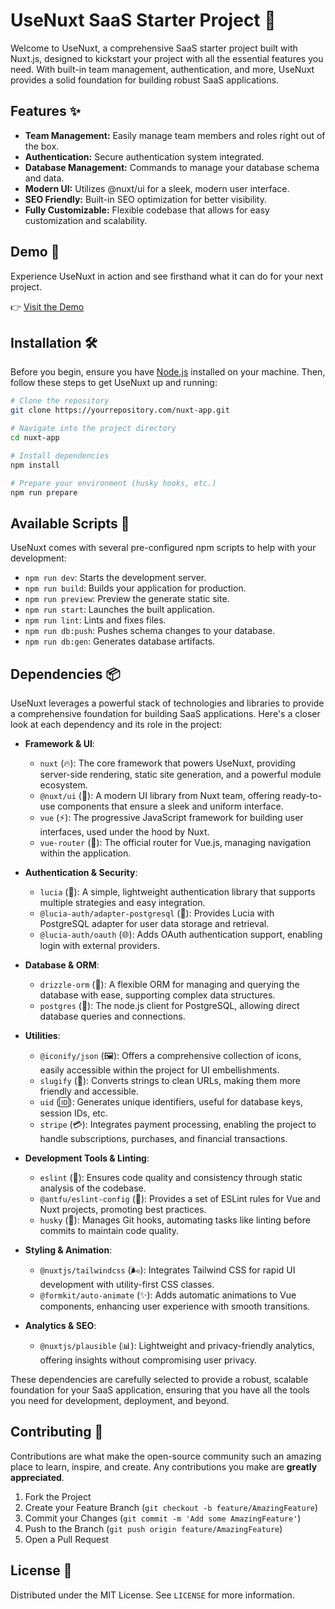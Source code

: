 # UseNuxt SaaS Starter Project 🚀

Welcome to UseNuxt, a comprehensive SaaS starter project built with Nuxt.js, designed to kickstart your project with all the essential features you need. With built-in team management, authentication, and more, UseNuxt provides a solid foundation for building robust SaaS applications.

## Features ✨

- **Team Management:** Easily manage team members and roles right out of the box.
- **Authentication:** Secure authentication system integrated.
- **Database Management:** Commands to manage your database schema and data.
- **Modern UI:** Utilizes @nuxt/ui for a sleek, modern user interface.
- **SEO Friendly:** Built-in SEO optimization for better visibility.
- **Fully Customizable:** Flexible codebase that allows for easy customization and scalability.


## Demo 🚀

Experience UseNuxt in action and see firsthand what it can do for your next project.

👉 [Visit the Demo](http://demo.usenuxt.com)


## Installation 🛠

Before you begin, ensure you have [Node.js](https://nodejs.org/) installed on your machine. Then, follow these steps to get UseNuxt up and running:

```bash
# Clone the repository
git clone https://yourrepository.com/nuxt-app.git

# Navigate into the project directory
cd nuxt-app

# Install dependencies
npm install

# Prepare your environment (husky hooks, etc.)
npm run prepare
```

## Available Scripts 📜

UseNuxt comes with several pre-configured npm scripts to help with your development:

- `npm run dev`: Starts the development server.
- `npm run build`: Builds your application for production.
- `npm run preview`: Preview the generate static site.
- `npm run start`: Launches the built application.
- `npm run lint`: Lints and fixes files.
- `npm run db:push`: Pushes schema changes to your database.
- `npm run db:gen`: Generates database artifacts.

## Dependencies 📦

UseNuxt leverages a powerful stack of technologies and libraries to provide a comprehensive foundation for building SaaS applications. Here's a closer look at each dependency and its role in the project:

- **Framework & UI**:
  - `nuxt` (🔥): The core framework that powers UseNuxt, providing server-side rendering, static site generation, and a powerful module ecosystem.
  - `@nuxt/ui` (🎨): A modern UI library from Nuxt team, offering ready-to-use components that ensure a sleek and uniform interface.
  - `vue` (⚡): The progressive JavaScript framework for building user interfaces, used under the hood by Nuxt.
  - `vue-router` (🧭): The official router for Vue.js, managing navigation within the application.

- **Authentication & Security**:
  - `lucia` (🔑): A simple, lightweight authentication library that supports multiple strategies and easy integration.
  - `@lucia-auth/adapter-postgresql` (💾): Provides Lucia with PostgreSQL adapter for user data storage and retrieval.
  - `@lucia-auth/oauth` (🌐): Adds OAuth authentication support, enabling login with external providers.

- **Database & ORM**:
  - `drizzle-orm` (🧱): A flexible ORM for managing and querying the database with ease, supporting complex data structures.
  - `postgres` (🐘): The node.js client for PostgreSQL, allowing direct database queries and connections.

- **Utilities**:
  - `@iconify/json` (🖼️): Offers a comprehensive collection of icons, easily accessible within the project for UI embellishments.
  - `slugify` (🔗): Converts strings to clean URLs, making them more friendly and accessible.
  - `uid` (🆔): Generates unique identifiers, useful for database keys, session IDs, etc.
  - `stripe` (💳): Integrates payment processing, enabling the project to handle subscriptions, purchases, and financial transactions.

- **Development Tools & Linting**:
  - `eslint` (🚨): Ensures code quality and consistency through static analysis of the codebase.
  - `@antfu/eslint-config` (🔧): Provides a set of ESLint rules for Vue and Nuxt projects, promoting best practices.
  - `husky` (🐶): Manages Git hooks, automating tasks like linting before commits to maintain code quality.

- **Styling & Animation**:
  - `@nuxtjs/tailwindcss` (🌬️): Integrates Tailwind CSS for rapid UI development with utility-first CSS classes.
  - `@formkit/auto-animate` (✨): Adds automatic animations to Vue components, enhancing user experience with smooth transitions.

- **Analytics & SEO**:
  - `@nuxtjs/plausible` (📊): Lightweight and privacy-friendly analytics, offering insights without compromising user privacy.

These dependencies are carefully selected to provide a robust, scalable foundation for your SaaS application, ensuring that you have all the tools you need for development, deployment, and beyond.


## Contributing 🤝

Contributions are what make the open-source community such an amazing place to learn, inspire, and create. Any contributions you make are **greatly appreciated**.

1. Fork the Project
2. Create your Feature Branch (`git checkout -b feature/AmazingFeature`)
3. Commit your Changes (`git commit -m 'Add some AmazingFeature'`)
4. Push to the Branch (`git push origin feature/AmazingFeature`)
5. Open a Pull Request

## License 📄

Distributed under the MIT License. See `LICENSE` for more information.

